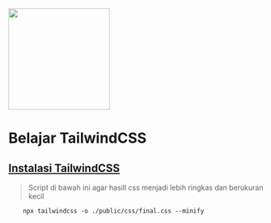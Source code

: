 <p align="center" style="display: inline;"><a href="https://tailwindcss.com/" target="_blank"><img src="https://cdn.worldvectorlogo.com/logos/tailwind-css-1.svg" width="200"></a></p>

# Belajar TailwindCSS

## [Instalasi TailwindCSS](https://tailwindcss.com/docs/installation)

> Script di bawah ini agar hasill css menjadi lebih ringkas dan berukuran kecil
```
    npx tailwindcss -o ./public/css/final.css --minify
```